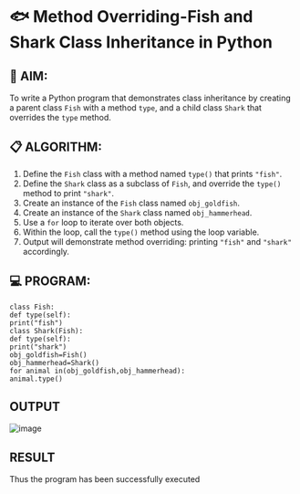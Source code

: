 # 🐟 Method Overriding-Fish and Shark Class Inheritance in Python

## 🧠 AIM:
To write a Python program that demonstrates class inheritance by creating a parent class `Fish` with a method `type`, and a child class `Shark` that overrides the `type` method.

## 📋 ALGORITHM:

1. Define the `Fish` class with a method named `type()` that prints `"fish"`.
2. Define the `Shark` class as a subclass of `Fish`, and override the `type()` method to print `"shark"`.
3. Create an instance of the `Fish` class named `obj_goldfish`.
4. Create an instance of the `Shark` class named `obj_hammerhead`.
5. Use a `for` loop to iterate over both objects.
6. Within the loop, call the `type()` method using the loop variable.
7. Output will demonstrate method overriding: printing `"fish"` and `"shark"` accordingly.

## 💻 PROGRAM:
```
class Fish: 
def type(self): 
print("fish") 
class Shark(Fish): 
def type(self): 
print("shark") 
obj_goldfish=Fish() 
obj_hammerhead=Shark() 
for animal in(obj_goldfish,obj_hammerhead): 
animal.type()
```
## OUTPUT
![image](https://github.com/user-attachments/assets/2a2ad338-e05c-4476-9361-9c770c4693b0)

## RESULT
Thus the program has been successfully executed
